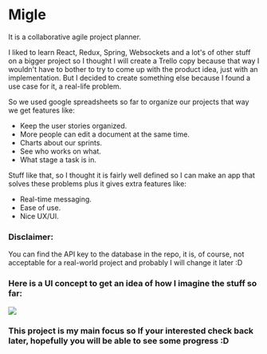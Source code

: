 # Migle

It is a collaborative agile project planner.

I liked to learn React, Redux, Spring, Websockets and a lot's of other stuff on a bigger project so I thought I will create a Trello copy because that way I wouldn't have to bother to try to come up with the product idea, just with an implementation. But I decided to create something else because I found a use case for it, a real-life problem.

So we used google spreadsheets so far to organize our projects that way we get features like:
- Keep the user stories organized. 
- More people can edit a document at the same time.
- Charts about our sprints.
- See who works on what.
- What stage a task is in.

Stuff like that, so I thought it is fairly well defined so I can make an app that solves these problems plus it gives extra features like:
- Real-time messaging.
- Ease of use.
- Nice UX/UI.

### Disclaimer: 
You can find the API key to the database in the repo, it is, of course, not acceptable for a real-world project and probably I will change it later :D

### Here is a UI concept to get an idea of how I imagine the stuff so far:
![](https://github.com/AdamGonda/migle-front/blob/master/sprint%20view%20concept.png)

### This project is my main focus so If your interested check back later, hopefully you will be able to see some progress :D
